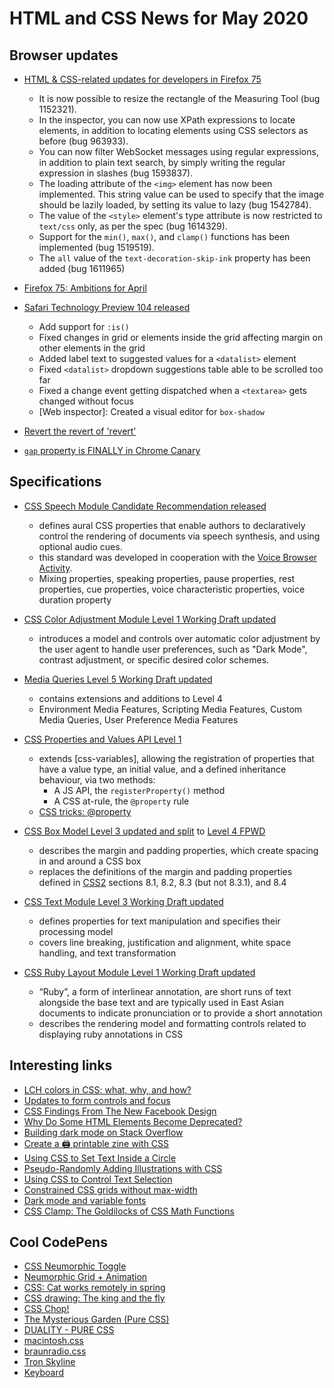 # HTML and CSS News for May 2020

## Browser updates
 
- [HTML & CSS-related updates for developers in Firefox 75](https://developer.mozilla.org/en-US/docs/Mozilla/Firefox/Releases/75)
    + It is now possible to resize the rectangle of the Measuring Tool (bug 1152321).
    + In the inspector, you can now use XPath expressions to locate elements, in addition to locating elements using CSS selectors as before (bug 963933).
    + You can now filter WebSocket messages using regular expressions, in addition to plain text search, by simply writing the regular expression in slashes (bug 1593837).
    + The loading attribute of the `<img>` element has now been implemented. This string value can be used to specify that the image should be lazily loaded, by setting its value to lazy (bug 1542784).
    + The value of the `<style>` element's type attribute is now restricted to `text/css` only, as per the spec (bug 1614329).
    + Support for the `min()`, `max()`, and `clamp()` functions has been implemented (bug 1519519).
    + The `all` value of the `text-decoration-skip-ink` property has been added (bug 1611965)

- [Firefox 75: Ambitions for April](https://hacks.mozilla.org/2020/04/firefox-75-ambitions-for-april/)

- [Safari Technology Preview 104 released](https://developer.apple.com/safari/technology-preview/release-notes/)
    - Add support for `:is()`
    - Fixed changes in grid or elements inside the grid affecting margin on other elements in the grid
    - Added label text to suggested values for a `<datalist>` element
    - Fixed `<datalist>` dropdown suggestions table able to be scrolled too far
    - Fixed a change event getting dispatched when a `<textarea>` gets changed without focus
    - [Web inspector]: Created a visual editor for `box-shadow`

- [Revert the revert of 'revert'](https://chromium-review.googlesource.com/c/chromium/src/+/2153121)

- [`gap` property is FINALLY in Chrome Canary](https://twitter.com/Una/status/1255275713248350208)

## Specifications

- [CSS Speech Module Candidate Recommendation released](https://www.w3.org/TR/css-speech-1/)
    + defines aural CSS properties that enable authors to declaratively control the rendering of documents via speech synthesis, and using optional audio cues.
    + this standard was developed in cooperation with the [Voice Browser Activity](https://www.w3.org/Voice/).
    + Mixing properties, speaking properties, pause properties, rest properties, cue properties, voice characteristic properties, voice duration property

- [CSS Color Adjustment Module Level 1 Working Draft updated](https://www.w3.org/TR/css-color-adjust-1/)
    + introduces a model and controls over automatic color adjustment by the user agent to handle user preferences, such as "Dark Mode", contrast adjustment, or specific desired color schemes.

- [Media Queries Level 5 Working Draft updated](https://www.w3.org/TR/mediaqueries-5/)
    + contains extensions and additions to Level 4
    + Environment Media Features, Scripting Media Features, Custom Media Queries, User Preference Media Features

- [CSS Properties and Values API Level 1](https://drafts.css-houdini.org/css-properties-values-api-1/#at-property-rule)
    + extends [css-variables], allowing the registration of properties that have a value type, an initial value, and a defined inheritance behaviour, via two methods:
        - A JS API, the `registerProperty()` method
        - A CSS at-rule, the `@property` rule
    + [CSS tricks: @property](https://css-tricks.com/property/)

- [CSS Box Model Level 3 updated and split](https://www.w3.org/TR/css-box-3/) to [Level 4 FPWD](https://drafts.csswg.org/css-box-4/)
    + describes the margin and padding properties, which create spacing in and around a CSS box
    + replaces the definitions of the margin and padding properties defined in [CSS2](https://www.w3.org/TR/CSS2/) sections 8.1, 8.2, 8.3 (but not 8.3.1), and 8.4

- [CSS Text Module Level 3 Working Draft updated](https://www.w3.org/TR/css-text-3/)
    + defines properties for text manipulation and specifies their processing model
    + covers line breaking, justification and alignment, white space handling, and text transformation

- [CSS Ruby Layout Module Level 1 Working Draft updated](https://www.w3.org/TR/css-ruby-1/)
    + “Ruby”, a form of interlinear annotation, are short runs of text alongside the base text and are typically used in East Asian documents to indicate pronunciation or to provide a short annotation
    + describes the rendering model and formatting controls related to displaying ruby annotations in CSS

## Interesting links

- [LCH colors in CSS: what, why, and how?](http://lea.verou.me/2020/04/lch-colors-in-css-what-why-and-how/)
- [Updates to form controls and focus ](https://blog.chromium.org/2020/03/updates-to-form-controls-and-focus.html)
- [CSS Findings From The New Facebook Design](https://ishadeed.com/article/new-facebook-css/)
- [Why Do Some HTML Elements Become Deprecated?](https://css-tricks.com/why-do-some-html-elements-become-deprecated/)
- [Building dark mode on Stack Overflow](https://stackoverflow.blog/2020/03/31/building-dark-mode-on-stack-overflow/)
- [Create a 🖨️ printable zine with CSS](https://dev.to/rowan_m/create-a-printable-zine-with-css-5c0c)
- [Using CSS to Set Text Inside a Circle](https://css-tricks.com/using-css-to-set-text-inside-a-circle/)
- [Pseudo-Randomly Adding Illustrations with CSS](https://meyerweb.com/eric/thoughts/2020/04/15/pseudo-randomly-adding-illustrations-with-css/)
- [Using CSS to Control Text Selection](https://codersblock.com/blog/using-css-to-control-text-selection/)
- [Constrained CSS grids without max-width](https://ethanmarcotte.com/wrote/css-grid-without-max-width/)
- [Dark mode and variable fonts](https://css-tricks.com/dark-mode-and-variable-fonts/)
- [CSS Clamp: The Goldilocks of CSS Math Functions](https://www.stevefenton.co.uk/2020/04/css-clamp-the-goldilocks-of-css-math-functions/)

## Cool CodePens

- [CSS Neumorphic Toggle](https://codepen.io/cobra_winfrey/pen/YzXOBEN)
- [Neumorphic Grid + Animation](https://codepen.io/kyleshook/pen/XWbwBYq)
- [CSS: Cat works remotely in spring](https://codepen.io/deren2525/pen/gOpNOYE)
- [CSS drawing: The king and the fly](https://codepen.io/alvaromontoro/pen/dyojLvx)
- [CSS Chop!](https://codepen.io/hexagoncircle/pen/ExjwZZg)
- [The Mysterious Garden (Pure CSS)](https://codepen.io/cybercountess/pen/xxwKRxN)
- [DUALITY - PURE CSS](https://codepen.io/MananTank/pen/zYvYrrd)
- [macintosh.css](https://codepen.io/fossheim/pen/oNjxrZa)
- [braunradio.css](https://codepen.io/fossheim/pen/OJypZve)
- [Tron Skyline](https://codepen.io/jordirue/pen/NWGjwzz)
- [Keyboard](https://codepen.io/stephsstar/pen/BaoRJYb)